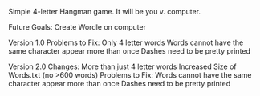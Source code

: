 Simple 4-letter Hangman game.
It will be you v. computer.

Future Goals:
    Create Wordle on computer

Version 1.0
Problems to Fix:
    Only 4 letter words
    Words cannot have the same character appear more than once
    Dashes need to be pretty printed 

Version 2.0
Changes:
    More than just 4 letter words
    Increased Size of Words.txt (no >600 words)
Problems to Fix:
    Words cannot have the same character appear more than once
    Dashes need to be pretty printed 
